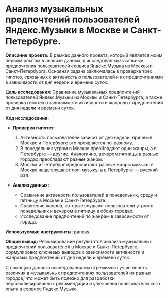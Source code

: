 # Анализ музыкальных предпочтений пользователей Яндекс.Музыки в Москве и Санкт-Петербурге.

**Описание проекта:** В рамках данного проекта, который является моим первым опытом в анализе данных, я исследовал музыкальные предпочтения пользователей сервиса Яндекс.Музыка из Москвы и Санкт-Петербурга. Основная задача заключалась в проверке трёх гипотез, связанных с активностью пользователей и их предпочтениями в зависимости от дня недели и времени суток.

**Цель исследования:** Сравнение музыкальных предпочтений пользователей Яндекс.Музыки из Москвы и Санкт-Петербурга, а также проверка гипотез о зависимости активности и жанровых предпочтений от дня недели и времени суток.

**Ход исследования:**

- **Проверка гипотез:**
  1. Активность пользователей зависит от дня недели, причём в Москве и Петербурге это проявляется по-разному.
  2. В понедельник утром в Москве преобладают одни жанры, а в Петербурге — другие. Аналогично, вечером пятницы в разных городах преобладают разные жанры.
  3. Москва и Петербург предпочитают разные жанры музыки: в Москве чаще слушают поп-музыку, а в Петербурге — русский рэп.

- **Анализ данных:**
  - Сравнение активности пользователей в понедельник, среду и пятницу в Москве и Санкт-Петербурге.
  - Сравнение жанров, которые слушают пользователи утром в понедельник и вечером в пятницу в обоих городах.
  - Исследование предпочтений по жанрам в зависимости от города.

**Используемые инструменты:** pandas.

**Общий вывод:** Резюмирование результатов анализа музыкальных предпочтений пользователей в Москве и Санкт-Петербурге, формулировка ключевых выводов о зависимости активности и жанровых предпочтений от дня недели и времени суток.

С помощью данного исследования мы стремимся лучше понять различия в музыкальных предпочтениях пользователей из разных городов, что может быть полезно для разработки персонализированных рекомендаций и улучшения пользовательского опыта в сервисе Яндекс.Музыка.
